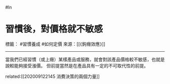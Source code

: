 #ln 
# 習慣後，對價格就不敏感
標籤： #習慣養成 #如何定價
來源：[[《鉤癮效應》]] 

---

當我們已經習慣（或上癮）某樣產品或服務，就會對該產品價格較不敏感，也就是說較能夠接受漲價。
但前提當然是在產品具有一定的不可取代性的前提。

related:[[202009122145 消費決策的兩個力量]]
